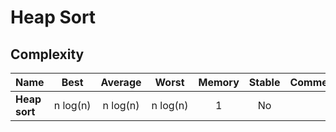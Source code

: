 # Heap Sort

## Complexity

| Name                  | Best            | Average             | Worst               | Memory    | Stable    | Comments  |
| --------------------- | :-------------: | :-----------------: | :-----------------: | :-------: | :-------: | :-------- |
| **Heap sort**    | n&nbsp;log(n)   | n&nbsp;log(n)      | n&nbsp;log(n)      | 1         | No        |           |